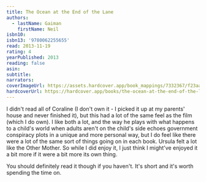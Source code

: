 ```yaml
---
title: The Ocean at the End of the Lane
authors:
  - lastName: Gaiman
    firstName: Neil
isbn10:
isbn13: '9780062255655'
read: 2013-11-19
rating: 4
yearPublished: 2013
reading: false
asin:
subtitle:
narrators:
coverImageUrl: https://assets.hardcover.app/book_mappings/7332367/f23aac20ca501a73b6f2b348485f015091d1e361.jpeg
hardcoverUrl: https://hardcover.app/books/the-ocean-at-the-end-of-the-lane/editions/31491548
---
```


I didn't read all of Coraline (I don't own it - I picked it up at my parents' house and never finished it), but this had a lot of the same feel as the film (which I do own). I like both a lot, and the way he plays with what happens to a child's world when adults aren't on the child's side echoes government conspiracy plots in a unique and more personal way, but I do feel like there were a lot of the same sort of things going on in each book. Ursula felt a lot like the Other Mother. So while I did enjoy it, I just think I might've enjoyed it a bit more if it were a bit more its own thing.

You should definitely read it though if you haven't. It's short and it's worth spending the time on.
